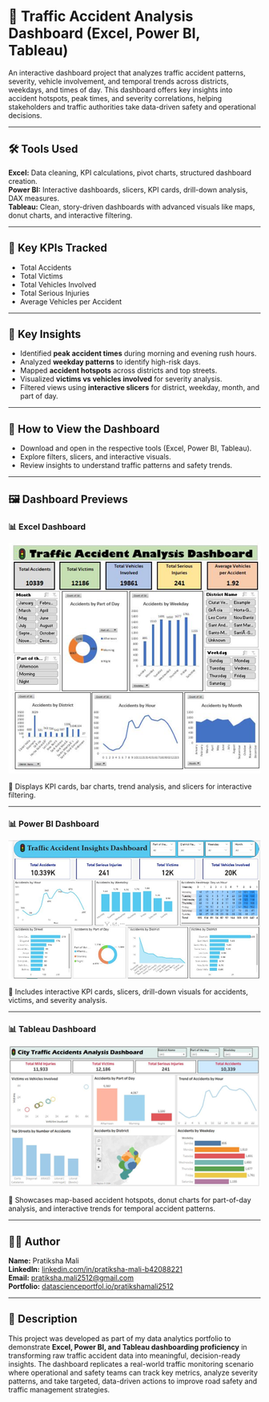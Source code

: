# 🚦 Traffic Accident Analysis Dashboard (Excel, Power BI, Tableau)

An interactive dashboard project that analyzes traffic accident patterns, severity, vehicle involvement, and temporal trends across districts, weekdays, and times of day. This dashboard offers key insights into accident hotspots, peak times, and severity correlations, helping stakeholders and traffic authorities take data-driven safety and operational decisions.

---

## 🛠️ Tools Used

**Excel:** Data cleaning, KPI calculations, pivot charts, structured dashboard creation.  
**Power BI:** Interactive dashboards, slicers, KPI cards, drill-down analysis, DAX measures.  
**Tableau:** Clean, story-driven dashboards with advanced visuals like maps, donut charts, and interactive filtering.

---

## 🔑 Key KPIs Tracked

- Total Accidents
- Total Victims
- Total Vehicles Involved
- Total Serious Injuries
- Average Vehicles per Accident

---

## 🔑 Key Insights

- Identified **peak accident times** during morning and evening rush hours.
- Analyzed **weekday patterns** to identify high-risk days.
- Mapped **accident hotspots** across districts and top streets.
- Visualized **victims vs vehicles involved** for severity analysis.
- Filtered views using **interactive slicers** for district, weekday, month, and part of day.

---

## 🚀 How to View the Dashboard

- Download and open in the respective tools (Excel, Power BI, Tableau).
- Explore filters, slicers, and interactive visuals.
- Review insights to understand traffic patterns and safety trends.

---

## 🖼️ Dashboard Previews



### 📊 Excel Dashboard

![Excel Dashboard](./Traffic_Accident_Dashboard_Preview/excel_dashboard.JPG)

📌 Displays KPI cards, bar charts, trend analysis, and slicers for interactive filtering.

---

### 📊 Power BI Dashboard

![Power BI Dashboard](./Traffic_Accident_Dashboard_Preview/powerbi_dashboard.JPG)

📌 Includes interactive KPI cards, slicers, drill-down visuals for accidents, victims, and severity analysis.

---

### 📊 Tableau Dashboard

![Tableau Dashboard](./Traffic_Accident_Dashboard_Preview/tableau_dashboard.JPG)

📌 Showcases map-based accident hotspots, donut charts for part-of-day analysis, and interactive trends for temporal accident patterns.


---



## 👩‍💻 Author

**Name:** Pratiksha Mali  
**LinkedIn:** [linkedin.com/in/pratiksha-mali-b42088221](https://www.linkedin.com/in/pratiksha-mali-b42088221)  
**Email:** [pratiksha.mali2512@gmail.com](mailto:pratiksha.mali2512@gmail.com)  
**Portfolio:** [datascienceportfol.io/pratikshamali2512](https://www.datascienceportfol.io/pratikshamali2512)

---

## 📝 Description

This project was developed as part of my data analytics portfolio to demonstrate **Excel, Power BI, and Tableau dashboarding proficiency** in transforming raw traffic accident data into meaningful, decision-ready insights. The dashboard replicates a real-world traffic monitoring scenario where operational and safety teams can track key metrics, analyze severity patterns, and take targeted, data-driven actions to improve road safety and traffic management strategies.
